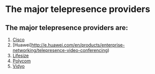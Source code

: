 # The major telepresence providers 

## The major telepresence providers are:

1. [Cisco](http://www.cisco.com/c/en/us/products/conferencing/video-conferencing/index.html)
2. [Huawei]http://e.huawei.com/en/products/enterprise-networking/telepresence-video-conferencing)
3. [Lifesize](https://www.lifesize.com/)
4. [Polycom](http://www.polycom.com/hd-video-conferencing.html)
5. [Vidyo](https://www.vidyo.com/)
